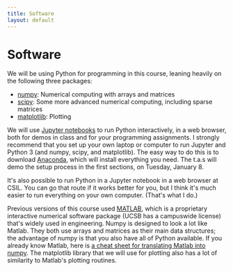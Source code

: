 ```yaml
---
title: Software
layout: default
---
```


# Software

We will be using Python for programming in this course, leaning heavily on the following three packages:

* [numpy](https://ucsb-cs111.github.io/topics/numpy/): Numerical computing with arrays and matrices
* [scipy](https://ucsb-cs111.github.io/topics/scipy/): Some more advanced numerical computing, including sparse matrices
* [matplotlib](https://ucsb-cs111.github.io/topics/matplotlib/): Plotting

We will use [Jupyter notebooks](https://jupyter.org/) to run Python interactively, in a web browser, both for demos 
in class and for your programming assignments. I strongly recommend that you set up your own laptop or computer to
run Jupyter and Python 3 (and numpy, scipy, and matplotlib). 
The easy way to do this is to download [Anaconda](https://www.anaconda.com/download), which
will install everything you need. The t.a.s will demo the setup process in the first sections, on Tuesday,
January 8.

It's also possible to run Python in a Jupyter notebook in a web browser at CSIL. You can go that route if it
works better for you, but I think it's much easier to run everything on your own computer. (That's what I do.)

Previous versions of this course used [MATLAB](https://ucsb-cs111.github.io/topics/matlab/), which is a proprietary
interactive numerical software package (UCSB has a campuswide license) that's widely used in engineering.
Numpy is designed to look a lot like Matlab. They both use
arrays and matrices as their main data structures; the advantage of numpy is that you also have all of Python available.
If you already know Matlab, here is
[a cheat sheet for translating Matlab into numpy](https://docs.scipy.org/doc/numpy/user/numpy-for-matlab-users.html).
The matplotlib library that we will use for plotting also has a lot of similarity to Matlab's plotting routines.
